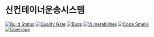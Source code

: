 # 신컨테이너운송시스템

[![Build Status](https://jenkins.hlc.co.kr/buildStatus/icon?job=nxtims-svc)](https://jenkins.hlc.co.kr/job/nxtims-svc/)
[![Quality Gate](https://sonarqube.hlc.co.kr/api/badges/gate?key=nxtims-svc)](https://sonarqube.hlc.co.kr/dashboard/index/nxtims-svc)
[![Bugs](https://sonarqube.hlc.co.kr/api/badges/measure?key=nxtims-svc&metric=bugs)](https://sonarqube.hlc.co.kr/dashboard/index/nxtims-svc)
[![Vulnerabilities](https://sonarqube.hlc.co.kr/api/badges/measure?key=nxtims-svc&metric=vulnerabilities)](https://sonarqube.hlc.co.kr/dashboard/index/nxtims-svc)
[![Code Smells](https://sonarqube.hlc.co.kr/api/badges/measure?key=nxtims-svc&metric=code_smells)](https://sonarqube.hlc.co.kr/dashboard/index/nxtims-svc)
[![Coverage](https://sonarqube.hlc.co.kr/api/badges/measure?key=nxtims-svc&metric=coverage)](https://sonarqube.hlc.co.kr/dashboard/index/nxtims-svc)